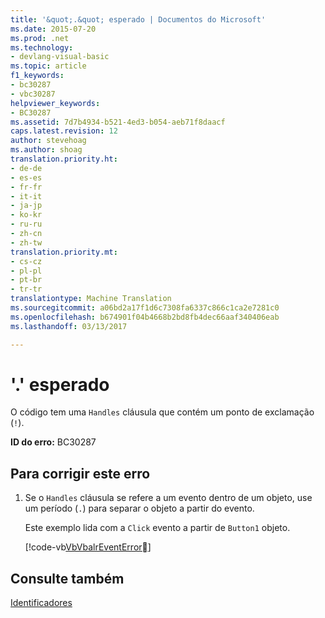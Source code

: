 ```yaml
---
title: '&quot;.&quot; esperado | Documentos do Microsoft'
ms.date: 2015-07-20
ms.prod: .net
ms.technology:
- devlang-visual-basic
ms.topic: article
f1_keywords:
- bc30287
- vbc30287
helpviewer_keywords:
- BC30287
ms.assetid: 7d7b4934-b521-4ed3-b054-aeb71f8daacf
caps.latest.revision: 12
author: stevehoag
ms.author: shoag
translation.priority.ht:
- de-de
- es-es
- fr-fr
- it-it
- ja-jp
- ko-kr
- ru-ru
- zh-cn
- zh-tw
translation.priority.mt:
- cs-cz
- pl-pl
- pt-br
- tr-tr
translationtype: Machine Translation
ms.sourcegitcommit: a06bd2a17f1d6c7308fa6337c866c1ca2e7281c0
ms.openlocfilehash: b674901f04b4668b2bd8fb4dec66aaf340406eab
ms.lasthandoff: 03/13/2017

---
```

# <a name="3939-expected"></a>'.' esperado
O código tem uma `Handles` cláusula que contém um ponto de exclamação (`!`).  
  
 **ID do erro:** BC30287  
  
## <a name="to-correct-this-error"></a>Para corrigir este erro  
  
1.  Se o `Handles` cláusula se refere a um evento dentro de um objeto, use um período (`.`) para separar o objeto a partir do evento.  
  
     Este exemplo lida com a `Click` evento a partir de `Button1` objeto.  
  
     [!code-vb[VbVbalrEventError&#21;](../../visual-basic/language-reference/error-messages/codesnippet/VisualBasic/bc30287_1.vb)]  
  
## <a name="see-also"></a>Consulte também  
 [Identificadores](../../visual-basic/language-reference/statements/handles-clause.md)
